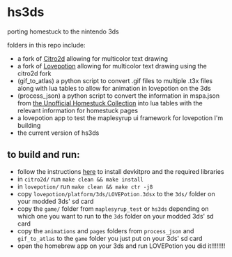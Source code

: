 # hs3ds
porting homestuck to the nintendo 3ds

folders in this repo include:
- a fork of [Citro2d](https://github.com/devkitPro/citro2d) allowing for multicolor text drawing
- a fork of [Lovepotion](https://github.com/lovebrew/lovepotion) allowing for multicolor text drawing using the citro2d fork
- (gif_to_atlas) a python script to convert .gif files to multiple .t3x files along with lua tables to allow for animation in lovepotion on the 3ds
- (process_json) a python script to convert the information in mspa.json from [the Unofficial Homestuck Collection](https://bambosh.github.io/unofficial-homestuck-collection/) into lua tables with the relevant information for homestuck pages
- a lovepotion app to test the maplesyrup ui framework for lovepotion I'm building
- the current version of hs3ds

## to build and run:
- follow the instructions [here](https://lovebrew.org/#/building) to install devkitpro and the required libraries 
- in `citro2d/` run `make clean && make install`
- in `lovepotion/` run `make clean && make ctr -j8`
- copy `lovepotion/platform/3ds/LOVEPotion.3dsx` to the `3ds/` folder on your modded 3ds' sd card
- copy the `game/` folder from `maplesyrup_test` or `hs3ds` depending on which one you want to run to the `3ds` folder on your modded 3ds' sd card
- copy the `animations` and `pages` folders from `process_json` and `gif_to_atlas` to the `game` folder you just put on your 3ds' sd card
- open the homebrew app on your 3ds and run LOVEPotion
you did it!!!!!!!!
